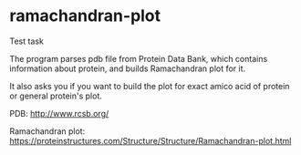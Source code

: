 # ramachandran-plot
Test task

The program parses pdb file from Protein Data Bank, which contains information about protein, and builds Ramachandran plot for it.

It also asks you if you want to build the plot for exact amico acid of protein or general protein's plot.

PDB: http://www.rcsb.org/ 

Ramachandran plot: https://proteinstructures.com/Structure/Structure/Ramachandran-plot.html
